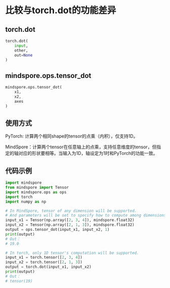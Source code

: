 ﻿# 比较与torch.dot的功能差异

## torch.dot

```python
torch.dot(
    input,
    other,
    out=None
)
```

## mindspore.ops.tensor_dot

```python
mindspore.ops.tensor_dot(
    x1,
    x2,
    axes
)
```

## 使用方式

PyTorch: 计算两个相同shape的tensor的点乘（内积），仅支持1D。

MindSpore：计算两个tensor在任意轴上的点乘，支持任意维度的tensor，但指定的轴对应的形状要相等。当输入为1D，轴设定为1时和PyTorch的功能一致。

## 代码示例

```python
import mindspore
from mindspore import Tensor
import mindspore.ops as ops
import torch
import numpy as np

# In MindSpore, tensor of any dimension will be supported.
# And parameters will be set to specify how to compute among dimensions.
input_x1 = Tensor(np.array([2, 3, 4]), mindspore.float32)
input_x2 = Tensor(np.array([2, 1, 3]), mindspore.float32)
output = ops.tensor_dot(input_x1, input_x2, 1)
print(output)
# Out：
# 19.0

# In torch, only 1D tensor's computation will be supported.
input_x1 = torch.tensor([2, 3, 4])
input_x2 = torch.tensor([2, 1, 3])
output = torch.dot(input_x1, input_x2)
print(output)
# Out：
# tensor(19)
```